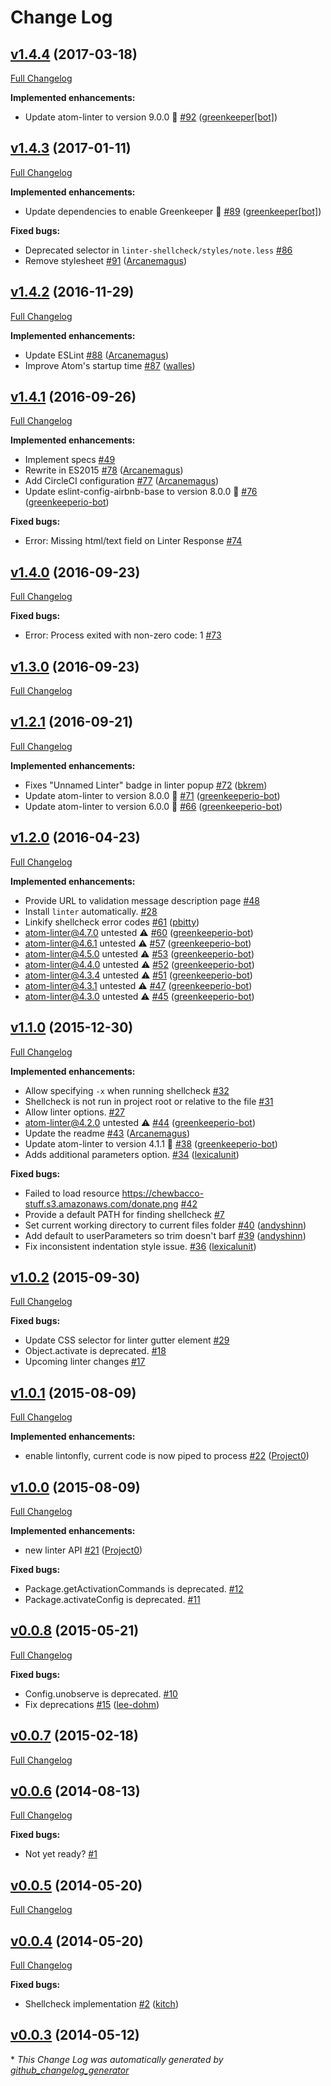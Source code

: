 # Change Log

## [v1.4.4](https://github.com/AtomLinter/linter-shellcheck/tree/v1.4.4) (2017-03-18)
[Full Changelog](https://github.com/AtomLinter/linter-shellcheck/compare/v1.4.3...v1.4.4)

**Implemented enhancements:**

- Update atom-linter to version 9.0.0 🚀 [\#92](https://github.com/AtomLinter/linter-shellcheck/pull/92) ([greenkeeper[bot]](https://github.com/apps/greenkeeper))

## [v1.4.3](https://github.com/AtomLinter/linter-shellcheck/tree/v1.4.3) (2017-01-11)
[Full Changelog](https://github.com/AtomLinter/linter-shellcheck/compare/v1.4.2...v1.4.3)

**Implemented enhancements:**

- Update dependencies to enable Greenkeeper 🌴 [\#89](https://github.com/AtomLinter/linter-shellcheck/pull/89) ([greenkeeper[bot]](https://github.com/apps/greenkeeper))

**Fixed bugs:**

- Deprecated selector in `linter-shellcheck/styles/note.less` [\#86](https://github.com/AtomLinter/linter-shellcheck/issues/86)
- Remove stylesheet [\#91](https://github.com/AtomLinter/linter-shellcheck/pull/91) ([Arcanemagus](https://github.com/Arcanemagus))

## [v1.4.2](https://github.com/AtomLinter/linter-shellcheck/tree/v1.4.2) (2016-11-29)
[Full Changelog](https://github.com/AtomLinter/linter-shellcheck/compare/v1.4.1...v1.4.2)

**Implemented enhancements:**

- Update ESLint [\#88](https://github.com/AtomLinter/linter-shellcheck/pull/88) ([Arcanemagus](https://github.com/Arcanemagus))
- Improve Atom's startup time [\#87](https://github.com/AtomLinter/linter-shellcheck/pull/87) ([walles](https://github.com/walles))

## [v1.4.1](https://github.com/AtomLinter/linter-shellcheck/tree/v1.4.1) (2016-09-26)
[Full Changelog](https://github.com/AtomLinter/linter-shellcheck/compare/v1.4.0...v1.4.1)

**Implemented enhancements:**

- Implement specs [\#49](https://github.com/AtomLinter/linter-shellcheck/issues/49)
- Rewrite in ES2015 [\#78](https://github.com/AtomLinter/linter-shellcheck/pull/78) ([Arcanemagus](https://github.com/Arcanemagus))
- Add CircleCI configuration [\#77](https://github.com/AtomLinter/linter-shellcheck/pull/77) ([Arcanemagus](https://github.com/Arcanemagus))
- Update eslint-config-airbnb-base to version 8.0.0 🚀 [\#76](https://github.com/AtomLinter/linter-shellcheck/pull/76) ([greenkeeperio-bot](https://github.com/greenkeeperio-bot))

**Fixed bugs:**

- Error: Missing html/text field on Linter Response [\#74](https://github.com/AtomLinter/linter-shellcheck/issues/74)

## [v1.4.0](https://github.com/AtomLinter/linter-shellcheck/tree/v1.4.0) (2016-09-23)
[Full Changelog](https://github.com/AtomLinter/linter-shellcheck/compare/v1.3.0...v1.4.0)

**Fixed bugs:**

- Error: Process exited with non-zero code: 1 [\#73](https://github.com/AtomLinter/linter-shellcheck/issues/73)

## [v1.3.0](https://github.com/AtomLinter/linter-shellcheck/tree/v1.3.0) (2016-09-23)
[Full Changelog](https://github.com/AtomLinter/linter-shellcheck/compare/v1.2.1...v1.3.0)

## [v1.2.1](https://github.com/AtomLinter/linter-shellcheck/tree/v1.2.1) (2016-09-21)
[Full Changelog](https://github.com/AtomLinter/linter-shellcheck/compare/v1.2.0...v1.2.1)

**Implemented enhancements:**

- Fixes "Unnamed Linter" badge in linter popup [\#72](https://github.com/AtomLinter/linter-shellcheck/pull/72) ([bkrem](https://github.com/bkrem))
- Update atom-linter to version 8.0.0 🚀 [\#71](https://github.com/AtomLinter/linter-shellcheck/pull/71) ([greenkeeperio-bot](https://github.com/greenkeeperio-bot))
- Update atom-linter to version 6.0.0 🚀 [\#66](https://github.com/AtomLinter/linter-shellcheck/pull/66) ([greenkeeperio-bot](https://github.com/greenkeeperio-bot))

## [v1.2.0](https://github.com/AtomLinter/linter-shellcheck/tree/v1.2.0) (2016-04-23)
[Full Changelog](https://github.com/AtomLinter/linter-shellcheck/compare/v1.1.0...v1.2.0)

**Implemented enhancements:**

- Provide URL to validation message description page [\#48](https://github.com/AtomLinter/linter-shellcheck/issues/48)
- Install `linter` automatically. [\#28](https://github.com/AtomLinter/linter-shellcheck/issues/28)
- Linkify shellcheck error codes [\#61](https://github.com/AtomLinter/linter-shellcheck/pull/61) ([pbitty](https://github.com/pbitty))
- atom-linter@4.7.0 untested ⚠️ [\#60](https://github.com/AtomLinter/linter-shellcheck/pull/60) ([greenkeeperio-bot](https://github.com/greenkeeperio-bot))
- atom-linter@4.6.1 untested ⚠️ [\#57](https://github.com/AtomLinter/linter-shellcheck/pull/57) ([greenkeeperio-bot](https://github.com/greenkeeperio-bot))
- atom-linter@4.5.0 untested ⚠️ [\#53](https://github.com/AtomLinter/linter-shellcheck/pull/53) ([greenkeeperio-bot](https://github.com/greenkeeperio-bot))
- atom-linter@4.4.0 untested ⚠️ [\#52](https://github.com/AtomLinter/linter-shellcheck/pull/52) ([greenkeeperio-bot](https://github.com/greenkeeperio-bot))
- atom-linter@4.3.4 untested ⚠️ [\#51](https://github.com/AtomLinter/linter-shellcheck/pull/51) ([greenkeeperio-bot](https://github.com/greenkeeperio-bot))
- atom-linter@4.3.1 untested ⚠️ [\#47](https://github.com/AtomLinter/linter-shellcheck/pull/47) ([greenkeeperio-bot](https://github.com/greenkeeperio-bot))
- atom-linter@4.3.0 untested ⚠️ [\#45](https://github.com/AtomLinter/linter-shellcheck/pull/45) ([greenkeeperio-bot](https://github.com/greenkeeperio-bot))

## [v1.1.0](https://github.com/AtomLinter/linter-shellcheck/tree/v1.1.0) (2015-12-30)
[Full Changelog](https://github.com/AtomLinter/linter-shellcheck/compare/v1.0.2...v1.1.0)

**Implemented enhancements:**

- Allow specifying `-x` when running shellcheck [\#32](https://github.com/AtomLinter/linter-shellcheck/issues/32)
- Shellcheck is not run in project root or relative to the file [\#31](https://github.com/AtomLinter/linter-shellcheck/issues/31)
- Allow linter options. [\#27](https://github.com/AtomLinter/linter-shellcheck/issues/27)
- atom-linter@4.2.0 untested ⚠️ [\#44](https://github.com/AtomLinter/linter-shellcheck/pull/44) ([greenkeeperio-bot](https://github.com/greenkeeperio-bot))
- Update the readme [\#43](https://github.com/AtomLinter/linter-shellcheck/pull/43) ([Arcanemagus](https://github.com/Arcanemagus))
- Update atom-linter to version 4.1.1 🚀 [\#38](https://github.com/AtomLinter/linter-shellcheck/pull/38) ([greenkeeperio-bot](https://github.com/greenkeeperio-bot))
- Adds additional parameters option. [\#34](https://github.com/AtomLinter/linter-shellcheck/pull/34) ([lexicalunit](https://github.com/lexicalunit))

**Fixed bugs:**

- Failed to load resource https://chewbacco-stuff.s3.amazonaws.com/donate.png [\#42](https://github.com/AtomLinter/linter-shellcheck/issues/42)
- Provide a default PATH for finding shellcheck [\#7](https://github.com/AtomLinter/linter-shellcheck/issues/7)
- Set current working directory to current files folder [\#40](https://github.com/AtomLinter/linter-shellcheck/pull/40) ([andyshinn](https://github.com/andyshinn))
- Add default to userParameters so trim doesn't barf [\#39](https://github.com/AtomLinter/linter-shellcheck/pull/39) ([andyshinn](https://github.com/andyshinn))
- Fix inconsistent indentation style issue. [\#36](https://github.com/AtomLinter/linter-shellcheck/pull/36) ([lexicalunit](https://github.com/lexicalunit))

## [v1.0.2](https://github.com/AtomLinter/linter-shellcheck/tree/v1.0.2) (2015-09-30)
[Full Changelog](https://github.com/AtomLinter/linter-shellcheck/compare/v1.0.1...v1.0.2)

**Fixed bugs:**

- Update CSS selector for linter gutter element [\#29](https://github.com/AtomLinter/linter-shellcheck/issues/29)
- Object.activate is deprecated. [\#18](https://github.com/AtomLinter/linter-shellcheck/issues/18)
- Upcoming linter changes [\#17](https://github.com/AtomLinter/linter-shellcheck/issues/17)

## [v1.0.1](https://github.com/AtomLinter/linter-shellcheck/tree/v1.0.1) (2015-08-09)
[Full Changelog](https://github.com/AtomLinter/linter-shellcheck/compare/v1.0.0...v1.0.1)

**Implemented enhancements:**

- enable lintonfly, current code is now piped to process [\#22](https://github.com/AtomLinter/linter-shellcheck/pull/22) ([Project0](https://github.com/Project0))

## [v1.0.0](https://github.com/AtomLinter/linter-shellcheck/tree/v1.0.0) (2015-08-09)
[Full Changelog](https://github.com/AtomLinter/linter-shellcheck/compare/v0.0.8...v1.0.0)

**Implemented enhancements:**

- new linter API [\#21](https://github.com/AtomLinter/linter-shellcheck/pull/21) ([Project0](https://github.com/Project0))

**Fixed bugs:**

- Package.getActivationCommands is deprecated. [\#12](https://github.com/AtomLinter/linter-shellcheck/issues/12)
- Package.activateConfig is deprecated. [\#11](https://github.com/AtomLinter/linter-shellcheck/issues/11)

## [v0.0.8](https://github.com/AtomLinter/linter-shellcheck/tree/v0.0.8) (2015-05-21)
[Full Changelog](https://github.com/AtomLinter/linter-shellcheck/compare/v0.0.7...v0.0.8)

**Fixed bugs:**

- Config.unobserve is deprecated. [\#10](https://github.com/AtomLinter/linter-shellcheck/issues/10)
- Fix deprecations [\#15](https://github.com/AtomLinter/linter-shellcheck/pull/15) ([lee-dohm](https://github.com/lee-dohm))

## [v0.0.7](https://github.com/AtomLinter/linter-shellcheck/tree/v0.0.7) (2015-02-18)
[Full Changelog](https://github.com/AtomLinter/linter-shellcheck/compare/v0.0.6...v0.0.7)

## [v0.0.6](https://github.com/AtomLinter/linter-shellcheck/tree/v0.0.6) (2014-08-13)
[Full Changelog](https://github.com/AtomLinter/linter-shellcheck/compare/v0.0.5...v0.0.6)

**Fixed bugs:**

- Not yet ready? [\#1](https://github.com/AtomLinter/linter-shellcheck/issues/1)

## [v0.0.5](https://github.com/AtomLinter/linter-shellcheck/tree/v0.0.5) (2014-05-20)
[Full Changelog](https://github.com/AtomLinter/linter-shellcheck/compare/v0.0.4...v0.0.5)

## [v0.0.4](https://github.com/AtomLinter/linter-shellcheck/tree/v0.0.4) (2014-05-20)
[Full Changelog](https://github.com/AtomLinter/linter-shellcheck/compare/v0.0.3...v0.0.4)

**Fixed bugs:**

- Shellcheck implementation [\#2](https://github.com/AtomLinter/linter-shellcheck/pull/2) ([kitch](https://github.com/kitch))

## [v0.0.3](https://github.com/AtomLinter/linter-shellcheck/tree/v0.0.3) (2014-05-12)


\* *This Change Log was automatically generated by [github_changelog_generator](https://github.com/skywinder/Github-Changelog-Generator)*
